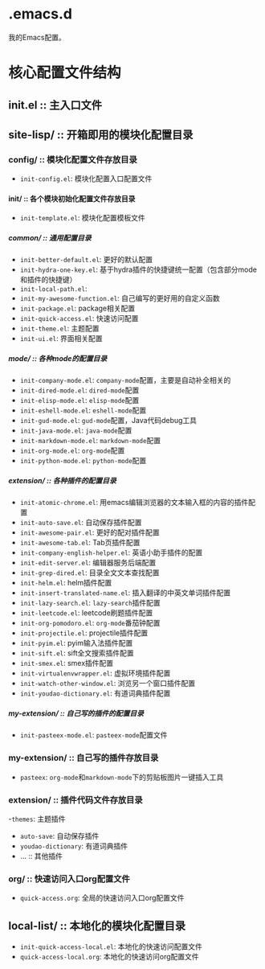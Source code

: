 # .emacs.d
我的Emacs配置。

# 核心配置文件结构
## init.el :: 主入口文件

## site-lisp/ :: 开箱即用的模块化配置目录
### config/ :: 模块化配置文件存放目录
- `init-config.el`: 模块化配置入口配置文件
#### init/ :: 各个模块初始化配置文件存放目录
- `init-template.el`: 模块化配置模板文件
##### common/ :: 通用配置目录
- `init-better-default.el`: 更好的默认配置
- `init-hydra-one-key.el`: 基于hydra插件的快捷键统一配置（包含部分mode和插件的快捷键）
- `init-local-path.el`: 
- `init-my-awesome-function.el`: 自己编写的更好用的自定义函数
- `init-package.el`: package相关配置
- `init-quick-access.el`: 快速访问配置
- `init-theme.el`: 主题配置
- `init-ui.el`: 界面相关配置
##### mode/ :: 各种mode的配置目录
- `init-company-mode.el`: `company-mode`配置，主要是自动补全相关的
- `init-dired-mode.el`: `dired-mode`配置
- `init-elisp-mode.el`: `elisp-mode`配置
- `init-eshell-mode.el`: `eshell-mode`配置
- `init-gud-mode.el`: `gud-mode`配置，Java代码debug工具
- `init-java-mode.el`: `java-mode`配置
- `init-markdown-mode.el`: `markdown-mode`配置
- `init-org-mode.el`: `org-mode`配置
- `init-python-mode.el`: `python-mode`配置
##### extension/ :: 各种插件的配置目录
- `init-atomic-chrome.el`: 用emacs编辑浏览器的文本输入框的内容的插件配置
- `init-auto-save.el`: 自动保存插件配置
- `init-awesome-pair.el`: 更好的配对插件配置
- `init-awesome-tab.el`: Tab页插件配置
- `init-company-english-helper.el`: 英语小助手插件的配置
- `init-edit-server.el`: 编辑器服务后端配置
- `init-grep-dired.el`: 目录全文文本查找配置
- `init-helm.el`: helm插件配置
- `init-insert-translated-name.el`: 插入翻译的中英文单词插件配置
- `init-lazy-search.el`: `lazy-search`插件配置
- `init-leetcode.el`: leetcode刷题插件配置
- `init-org-pomodoro.el`: `org-mode`番茄钟配置
- `init-projectile.el`: projectile插件配置
- `init-pyim.el`: pyim输入法插件配置
- `init-sift.el`: sift全文搜索插件配置
- `init-smex.el`: smex插件配置
- `init-virtualenvwrapper.el`: 虚拟环境插件配置
- `init-watch-other-window.el`: 浏览另一个窗口插件配置
- `init-youdao-dictionary.el`: 有道词典插件配置


##### my-extension/ :: 自己写的插件的配置目录
- `init-pasteex-mode.el`: `pasteex-mode`配置文件

### my-extension/ :: 自己写的插件存放目录
- `pasteex`: `org-mode`和`markdown-mode`下的剪贴板图片一键插入工具

### extension/ :: 插件代码文件存放目录
-`themes`: 主题插件
- `auto-save`: 自动保存插件
- `youdao-dictionary`: 有道词典插件
- ... :: 其他插件

### org/ :: 快速访问入口org配置文件
- `quick-access.org`: 全局的快速访问入口org配置文件

## local-list/ :: 本地化的模块化配置目录
- `init-quick-access-local.el`: 本地化的快速访问配置文件
- `quick-access-local.org`: 本地化的快速访问org配置文件
